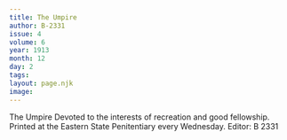 ```yaml
---
title: The Umpire
author: B-2331
issue: 4
volume: 6
year: 1913
month: 12
day: 2
tags:
layout: page.njk
image:
---
```

The Umpire      Devoted to the interests of recreation and good fellowship.      Printed at the Eastern State Penitentiary every Wednesday.      Editor: B 2331


